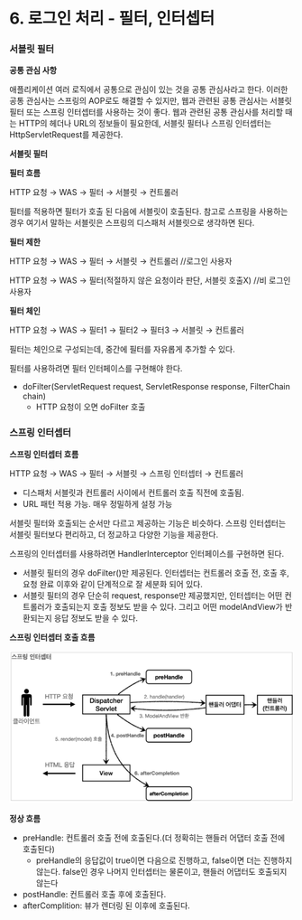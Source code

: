 # 6. 로그인 처리 - 필터, 인터셉터

### 서블릿 필터

**공통 관심 사항**

애플리케이션 여러 로직에서 공통으로 관심이 있는 것을 공통 관심사라고 한다. 이러한 공통 관심사는 스프링의 AOP로도 해결할 수 있지만, 웹과 관련된 공통 관심사는 서블릿 필터 또는 스프링 인터셉터를 사용하는 것이 좋다. 웹과 관련된 공통 관심사를 처리할 때는 HTTP의 헤더나 URL의 정보들이 필요한데, 서블릿 필터나 스프링 인터셉터는 HttpServletRequest를 제공한다.

**서블릿 필터**

**필터 흐름**

HTTP 요청 → WAS → 필터 → 서블릿 → 컨트롤러

필터를 적용하면 필터가 호출 된 다음에 서블릿이 호출된다. 참고로 스프링을 사용하는 경우 여기서 말하는 서블릿은 스프링의 디스패처 서블릿으로 생각하면 된다.

**필터 제한**

HTTP 요청 → WAS → 필터 → 서블릿 → 컨트롤러 //로그인 사용자

HTTP 요청 → WAS → 필터(적절하지 않은 요청이라 판단, 서블릿 호출X) //비 로그인 사용자

**필터 체인**

HTTP 요청 → WAS → 필터1 → 필터2 → 필터3 → 서블릿 → 컨트롤러

필터는 체인으로 구성되는데, 중간에 필터를 자유롭게 추가할 수 있다.

필터를 사용하려면 필터 인터페이스를 구현해야 한다.

- doFilter(ServletRequest request, ServletResponse response, FilterChain chain)
    - HTTP 요청이 오면  doFilter 호출

### **스프링 인터셉터**

**스프링 인터셉터 흐름**

HTTP 요청 → WAS → 필터 → 서블릿 → 스프링 인터셉터 → 컨트롤러

- 디스패처 서블릿과 컨트롤러 사이에서 컨트롤러 호출 직전에 호출됨.
- URL 패턴 적용 가능. 매우 정밀하게 설정 가능

서블릿 필터와 호출되는 순서만 다르고 제공하는 기능은 비슷하다. 스프링 인터셉터는 서블릿 필터보다 편리하고, 더 정교하고 다양한 기능을 제공한다.

스프링의 인터셉터를 사용하려면 HandlerInterceptor 인터페이스를 구현하면 된다.

- 서블릿 필터의 경우 doFilter()만 제공된다. 인터셉터는 컨트롤러 호출 전, 호출 후, 요청 완료 이후와 같이 단계적으로 잘 세분화 되어 있다.
- 서블릿 필터의 경우 단순히 request, response만 제공했지만, 인터셉터는 어떤 컨트롤러가 호출되는지 호출 정보도 받을 수 있다. 그리고 어떤 modelAndView가 반환되는지 응답 정보도 받을 수 있다.

**스프링 인터셉터 호출 흐름**

![Untitled](/assets/mvc2-1.png)

**정상 흐름**

- preHandle: 컨트롤러 호출 전에 호출된다.(더 정확히는 핸들러 어댑터 호출 전에 호출된다)
    - preHandle의 응답값이 true이면 다음으로 진행하고, false이면 더는 진행하지 않는다. false인 경우 나머지 인터셉터는 물론이고, 핸들러 어댑터도 호출되지 않는다
- postHandle: 컨트롤러 호출 후에 호출된다.
- afterComplition: 뷰가 렌더링 된 이후에 호출된다.